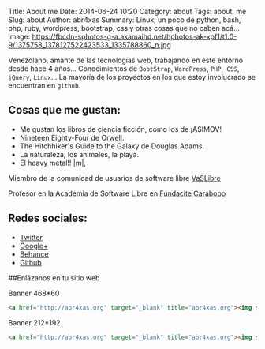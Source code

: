 Title: About me
Date: 2014-06-24 10:20
Category: about
Tags: about, me
Slug: about
Author: abr4xas
Summary: Linux, un poco de python, bash, php, ruby, wordpress, bootstrap, css y otras cosas que no caben acá...
image: https://fbcdn-sphotos-g-a.akamaihd.net/hphotos-ak-xpf1/t1.0-9/1375758_1378127522423533_1335788860_n.jpg

Venezolano, amante de las tecnologías web, trabajando en este entorno desde hace 4 años... Conocimientos de ```BootStrap```, ```WordPress```, ```PHP```,``` CSS```, ```jQuery```, ```Linux```... La mayoría de los proyectos en los que estoy involucrado se encuentran en ```github```.

## Cosas que me gustan: 

 * Me gustan los libros de ciencia ficción, como los de ¡ASIMOV! 
 * Nineteen Eighty-Four de Orwell.
 * The Hitchhiker's Guide to the Galaxy de Douglas Adams.
 * La naturaleza, los animales, la playa.
 * El heavy metal!! |m|, 


Miembro de la comunidad de usuarios de software libre [VaSLibre](http://vaslibre.org.ve "VaSLibre")

Profesor en la Academia de Software Libre en [Fundacite Carabobo](www.fundacite-carabobo.gob.ve/ "Fundacite Carabobo")


## Redes sociales:

 * [Twitter](https://twitter.com/abr4xas "Sigueme en twitter")
 * [Google+](https://plus.google.com/u/0/+%C3%A1ngelcruzj/posts "Sigueme en g+")
 * [Behance](http://behance.net/abr4xas "Portafolios") 
 * [Github](https://github.com/abr4xas "Mis repos")





##Enlázanos en tu sitio web

Banner 468*60

```html
<a href="http://abr4xas.org" target="_blank" title="abr4xas.org"><img src="http://static.abr4xas.org/abr4xas468.png" alt="abr4xas.org" width="468" height="60" border="0" /></a>
```
Banner 212*192

```html
<a href="http://abr4xas.org" target="_blank" title="abr4xas.org"><img src="http://static.abr4xas.org/abr4xas212.png" alt="abr4xas.org" width="212" height="192" border="0" /></a>
```

[id]: https://github.global.ssl.fastly.net/images/modules/logos_page/GitHub-Logo.png  "Github Logo"

    